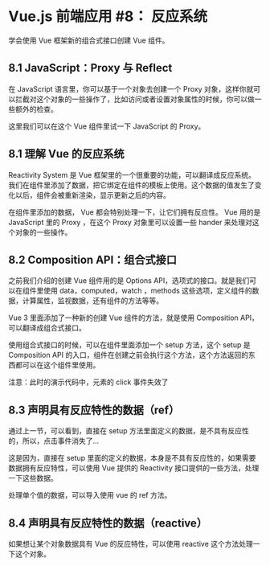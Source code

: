 # Vue.js 前端应用 #8： 反应系统

学会使用 Vue 框架新的组合式接口创建 Vue 组件。

## 8.1 JavaScript：Proxy 与 Reflect

在 JavaScript 语言里，你可以基于一个对象去创建一个 Proxy 对象，这样你就可以拦截对这个对象的一些操作了，比如访问或者设置对象属性的时候，你可以做一些额外的检查。

这里我们可以在这个 Vue 组件里试一下 JavaScript 的 Proxy。

## 8.1 理解 Vue 的反应系统

Reactivity System 是 Vue 框架里的一个很重要的功能，可以翻译成反应系统。我们在组件里添加了数据，把它绑定在组件的模板上使用。这个数据的值发生了变化以后，组件会被重新渲染，显示更新之后的内容。

在组件里添加的数据， Vue 都会特别处理一下，让它们拥有反应性。 Vue 用的是 JavaScript 里的 Proxy ，在这个 Proxy 对象里可以设置一些 hander 来处理对这个对象的一些操作。

## 8.2 Composition API：组合式接口

之前我们介绍的创建 Vue 组件用的是 Options API，选项式的接口。就是我们可以在组件里使用 data，computed，watch ，methods 这些选项，定义组件的数据，计算属性，监视数据，还有组件的方法等等。

Vue 3 里面添加了一种新的创建 Vue 组件的方法，就是使用 Composition API，可以翻译成组合式接口。

使用组合式接口的时候，可以在组件里面添加一个 setup 方法，这个 setup 是 Composition API 的入口，组件在创建之前会执行这个方法，这个方法返回的东西都可以在这个组件里使用。

注意：此时的演示代码中，元素的 click 事件失效了

## 8.3 声明具有反应特性的数据（ref）

通过上一节，可以看到，直接在 setup 方法里面定义的数据，是不具有反应性的，所以，点击事件消失了...

这是因为，直接在 setup 里面的定义的数据，本身是不具有反应性的，如果需要数据拥有反应特性，可以使用 Vue 提供的 Reactivity 接口提供的一些方法，处理一下这些数据。

处理单个值的数据，可以导入使用 vue 的 ref 方法。

## 8.4 声明具有反应特性的数据（reactive）

如果想让某个对象数据具有 Vue 的反应特性，可以使用 reactive 这个方法处理一下这个对象。
